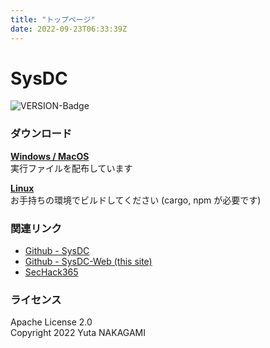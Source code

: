 ```yaml
---
title: "トップページ"
date: 2022-09-23T06:33:39Z
---
```


# SysDC

![VERSION-Badge](https://img.shields.io/github/v/release/Yuta1004/SysDC?style=for-the-badge)

### ダウンロード

[**Windows / MacOS**](https://github.com/Yuta1004/SysDC/releases)  
実行ファイルを配布しています

[**Linux**](https://github.com/Yuta1004/SysDC)  
お手持ちの環境でビルドしてください (cargo, npm が必要です)

### 関連リンク

- [Github - SysDC](https://github.com/Yuta1004/SysDC)
- [Github - SysDC-Web (this site)](https://github.com/Yuta1004/SysDC-Web)
- [SecHack365](https://sechack365.nict.go.jp/)

### ライセンス

Apache License 2.0  
Copyright 2022 Yuta NAKAGAMI
